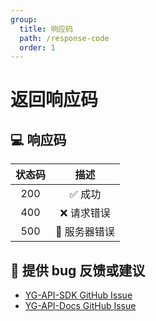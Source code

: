 ```yaml
---
group:
  title: 响应码
  path: /response-code
  order: 1
---
```


# 返回响应码

## 💻 响应码

| 状态码 |     描述      |
| :----: | :-----------: |
|  200   |    ✅ 成功    |
|  400   |  ❌ 请求错误  |
|  500   | 🔴 服务器错误 |

## 🐞 提供 bug 反馈或建议

- [YG-API-SDK GitHub Issue](https://github.com/ye-guo/yeguo-api-sdk/issues/new/choose)
- [YG-API-Docs GitHub Issue](https://github.com/ye-guo/yeguo-api-docs/issues/new/choose)
